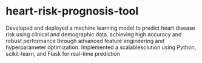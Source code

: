 # heart-risk-prognosis-tool
Developed and deployed a machine learning model to 
predict heart disease risk using clinical and demographic 
data, achieving high accuracy and robust performance 
through advanced feature engineering and hyperparameter 
optimization. Implemented a scalablesolution using 
Python, scikit-learn, and Flask for real-time prediction
